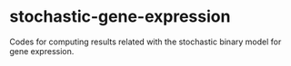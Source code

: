 # stochastic-gene-expression
Codes for computing results related with the stochastic binary model for gene expression.
